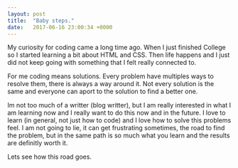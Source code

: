 ```yaml
---
layout: post
title:  "Baby steps."
date:   2017-06-16 23:00:34 +0000
---
```



My curiosity for coding came a long time ago. When I just finished College so I started learning a bit about HTML and CSS. Then life happens and I just did not keep going with something that I felt really connected to.

For me coding means solutions. Every problem have multiples ways to resolve them, there is always a way around it. Not every solution is the same and everyone can aport to the solution to find a better one. 

Im not too much of a writter (blog writter), but I am really interested in what I am learning now and I really want to do this now and in the future. I love to learn (in general, not just how to code) and I love how to solve this problems feel. I am not going to lie, it can get frustrating sometimes, the road to find the problem, but in the same path is so much what you learn and the results are definitly worth it.

Lets see how this road goes.
